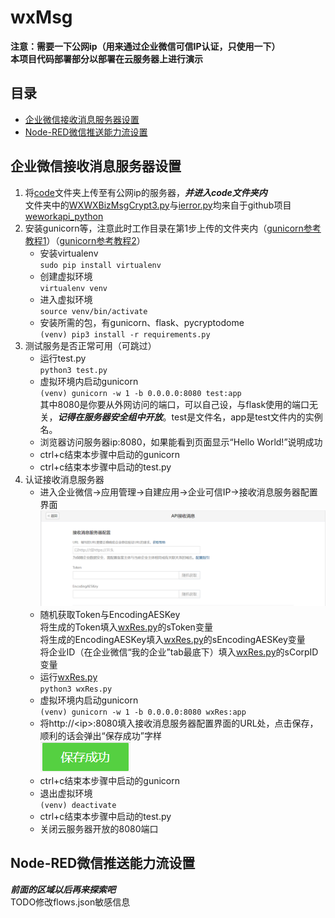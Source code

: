 # wxMsg
**注意：需要一下公网ip（用来通过企业微信可信IP认证，只使用一下）**  
**本项目代码部署部分以部署在云服务器上进行演示**
  
## 目录
  * [企业微信接收消息服务器设置](#企业微信接收消息服务器设置)
  * [Node-RED微信推送能力流设置](#Node-RED微信推送能力流设置)
  
## 企业微信接收消息服务器设置
1. 将[code](code)文件夹上传至有公网ip的服务器，**_并进入code文件夹内_**  
    文件夹中的[WXWXBizMsgCrypt3.py](code/WXBizMsgCrypt3.py)与[ierror.py](code/ierror.py)均来自于github项目[weworkapi_python](https://github.com/sbzhu/weworkapi_python/tree/master/callback)
2. 安装gunicorn等，注意此时工作目录在第1步上传的文件夹内（[gunicorn参考教程1](https://www.cnblogs.com/Mystogan/p/16144753.html)）（[gunicorn参考教程2](https://www.cnblogs.com/Ray-liang/p/4837850.html)）
    * 安装virtualenv  
        `sudo pip install virtualenv`
    * 创建虚拟环境  
        `virtualenv venv`
    * 进入虚拟环境  
        `source venv/bin/activate`
    * 安装所需的包，有gunicorn、flask、pycryptodome  
        `(venv) pip3 install -r requirements.py`  
3. 测试服务是否正常可用（可跳过）  
    * 运行test.py  
        `python3 test.py`
    * 虚拟环境内启动gunicorn  
        `(venv) gunicorn -w 1 -b 0.0.0.0:8080 test:app`  
        其中8080是你要从外网访问的端口，可以自己设，与flask使用的端口无关，**_记得在服务器安全组中开放_**。test是文件名，app是test文件内的实例名。
    * 浏览器访问服务器ip:8080，如果能看到页面显示“Hello World!”说明成功
    * ctrl+c结束本步骤中启动的gunicorn
    * ctrl+c结束本步骤中启动的test.py
4. 认证接收消息服务器  
    * 进入企业微信->应用管理->自建应用->企业可信IP->接收消息服务器配置界面  
        ![接收消息服务器配置界面](img/接收消息服务器配置.png)  
    * 随机获取Token与EncodingAESKey  
        将生成的Token填入[wxRes.py](code/wxRes.py)的sToken变量  
        将生成的EncodingAESKey填入[wxRes.py](code/wxRes.py)的sEncodingAESKey变量  
        将企业ID（在企业微信“我的企业”tab最底下）填入[wxRes.py](code/wxRes.py)的sCorpID变量
    * 运行[wxRes.py](code/wxRes.py)  
        `python3 wxRes.py`  
    * 虚拟环境内启动gunicorn  
        `(venv) gunicorn -w 1 -b 0.0.0.0:8080 wxRes:app`  
    * 将http://\<ip\>:8080填入接收消息服务器配置界面的URL处，点击保存，顺利的话会弹出“保存成功”字样  
        ![保存成功](img/保存成功.png)  
    * ctrl+c结束本步骤中启动的gunicorn  
    * 退出虚拟环境  
        `(venv) deactivate`  
    * ctrl+c结束本步骤中启动的test.py  
    * 关闭云服务器开放的8080端口  
  
## Node-RED微信推送能力流设置  
**_前面的区域以后再来探索吧_**  
TODO修改flows.json敏感信息